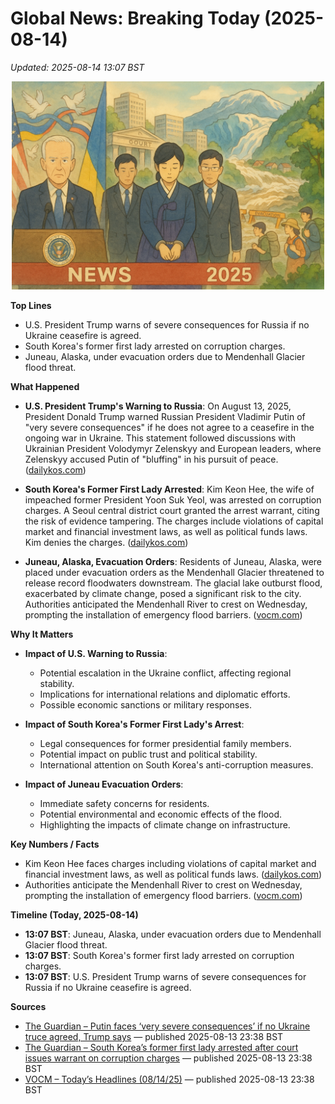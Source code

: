 # Global News: Breaking Today (2025-08-14)
_Updated: 2025-08-14 13:07 BST_

<p align="center">
  <img src="news-image.png" width="500">
</p>


**Top Lines**
- U.S. President Trump warns of severe consequences for Russia if no Ukraine ceasefire is agreed.
- South Korea's former first lady arrested on corruption charges.
- Juneau, Alaska, under evacuation orders due to Mendenhall Glacier flood threat.

**What Happened**
- **U.S. President Trump's Warning to Russia**: On August 13, 2025, President Donald Trump warned Russian President Vladimir Putin of "very severe consequences" if he does not agree to a ceasefire in the ongoing war in Ukraine. This statement followed discussions with Ukrainian President Volodymyr Zelenskyy and European leaders, where Zelenskyy accused Putin of "bluffing" in his pursuit of peace. ([dailykos.com](https://www.dailykos.com/story/2025/8/13/2338275/-Overnight-News-Digest-August-13-2025?utm_source=openai))

- **South Korea's Former First Lady Arrested**: Kim Keon Hee, the wife of impeached former President Yoon Suk Yeol, was arrested on corruption charges. A Seoul central district court granted the arrest warrant, citing the risk of evidence tampering. The charges include violations of capital market and financial investment laws, as well as political funds laws. Kim denies the charges. ([dailykos.com](https://www.dailykos.com/story/2025/8/13/2338275/-Overnight-News-Digest-August-13-2025?utm_source=openai))

- **Juneau, Alaska, Evacuation Orders**: Residents of Juneau, Alaska, were placed under evacuation orders as the Mendenhall Glacier threatened to release record floodwaters downstream. The glacial lake outburst flood, exacerbated by climate change, posed a significant risk to the city. Authorities anticipated the Mendenhall River to crest on Wednesday, prompting the installation of emergency flood barriers. ([vocm.com](https://vocm.com/2025/08/13/todays-headlines-08-14-25/?utm_source=openai))

**Why It Matters**
- **Impact of U.S. Warning to Russia**:
  - Potential escalation in the Ukraine conflict, affecting regional stability.
  - Implications for international relations and diplomatic efforts.
  - Possible economic sanctions or military responses.

- **Impact of South Korea's Former First Lady's Arrest**:
  - Legal consequences for former presidential family members.
  - Potential impact on public trust and political stability.
  - International attention on South Korea's anti-corruption measures.

- **Impact of Juneau Evacuation Orders**:
  - Immediate safety concerns for residents.
  - Potential environmental and economic effects of the flood.
  - Highlighting the impacts of climate change on infrastructure.

**Key Numbers / Facts**
- Kim Keon Hee faces charges including violations of capital market and financial investment laws, as well as political funds laws. ([dailykos.com](https://www.dailykos.com/story/2025/8/13/2338275/-Overnight-News-Digest-August-13-2025?utm_source=openai))
- Authorities anticipate the Mendenhall River to crest on Wednesday, prompting the installation of emergency flood barriers. ([vocm.com](https://vocm.com/2025/08/13/todays-headlines-08-14-25/?utm_source=openai))

**Timeline (Today, 2025-08-14)**
- **13:07 BST**: Juneau, Alaska, under evacuation orders due to Mendenhall Glacier flood threat.
- **13:07 BST**: South Korea's former first lady arrested on corruption charges.
- **13:07 BST**: U.S. President Trump warns of severe consequences for Russia if no Ukraine ceasefire is agreed.

**Sources**
- [The Guardian – Putin faces ‘very severe consequences’ if no Ukraine truce agreed, Trump says](https://www.theguardian.com/world/2025/aug/13/putin-faces-very-severe-consequences-if-no-ukraine-truce-agreed-trump-says) — published 2025-08-13 23:38 BST
- [The Guardian – South Korea’s former first lady arrested after court issues warrant on corruption charges](https://www.theguardian.com/world/2025/aug/13/south-korea-former-first-lady-arrested-corruption-charges) — published 2025-08-13 23:38 BST
- [VOCM – Today’s Headlines (08/14/25)](https://vocm.com/2025/08/13/todays-headlines-08-14-25/) — published 2025-08-13 23:38 BST 
